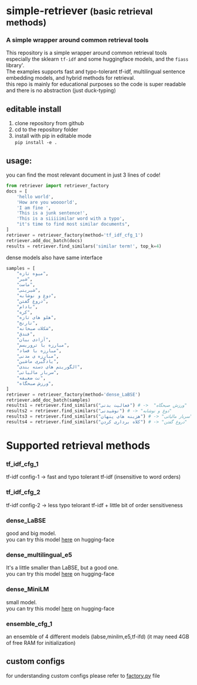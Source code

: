 

# <b>simple-retriever</b> <small>(basic retrieval methods)</small>
### A simple wrapper around common retrieval tools
This repository is a simple wrapper around common retrieval tools especially
the sklearn `tf-idf` and some huggingface models, and the `fiass` library'.  
The examples supports fast and typo-tolerant tf-idf, multilingual sentence embedding models, and hybrid methods for retrieval.  
this repo is mainly for educational purposes so the code is super readable and there is no abstraction (just duck-typing)


## editable install
1. clone repository from github 
2. cd to the repository folder
3. install with pip in editable mode  
`pip install -e .`

## usage:
you can find the most relevant document in just 3 lines of code!
```python
from retriever import retriever_factory
docs = [
    'hello world',
    'How are you woooorld',
    'I am fine ',
    'This is a junk sentence!',
    'This is a siiiiimilar word with a typo',
    "it's time to find most similar documents",
]
retriever = retriever_factory(method='tf_idf_cfg_1')
retriever.add_doc_batch(docs)
results = retriever.find_similars('similar term!', top_k=4)
```

dense models also have same interface
```python
samples = [
    "میوه تازه",
    "شیر",
    "ماست",
    "شیرینی",
    "دوغ و نوشابه",
    "دروغ گفتن",
    "بادام",
    "کره",
    "هلو های تازه",
    "نارنج",
    "شکلات صبحانه",
    "فندق",
    "آزادی بیان",
    "مبارزه با تروریسم",
    "مبارزه با فساد",
    "مبارزه ی مدنی",
    "یادگیری ماشین",
    "الگوریتم های دسته بندی",
    "سربار مالیاتی",
    "نت ضعیفه",
    "ورزش صبحگاه",
]
retriever = retriever_factory(method='dense_LaBSE')
retriever.add_doc_batch(samples)
results1 = retriever.find_similars("فعالیت بدنی") # ->  "ورزش صبحگاه"
results2 = retriever.find_similars("نوشیدنی") # -> "دوغ و نوشابه"
results3 = retriever.find_similars("هزینه های پنهان") # -> "سربار مالیاتی"
results4 = retriever.find_similars("کلاه برداری کردن") # -> "دروغ گفتن"

```

# Supported retrieval methods

### tf_idf_cfg_1
tf-idf config-1 -> fast and typo tolerant tf-idf (insensitive to word orders)

### tf_idf_cfg_2
tf-idf config-2 ->  less typo telorant tf-idf + little bit of order sensitiveness

### dense_LaBSE
good and big model.  
you can try this model [here](https://huggingface.co/sentence-transformers/LaBSE)
on hugging-face 


### dense_multilingual_e5
It's a little smaller than LaBSE, but a good one.  
you can try this model [here](https://huggingface.co/intfloat/multilingual-e5-base)
on hugging-face 

### dense_MiniLM
small model.  
you can try this model [here](https://huggingface.co/sentence-transformers/paraphrase-multilingual-MiniLM-L12-v2)
on hugging-face 

### ensemble_cfg_1
an ensemble of 4 different models (labse,minilm,e5,tf-ifd) (it may need 4GB of free RAM for initialization)


## custom configs 
for understanding custom configs please refer to  [factory.py](./retriever/factory.py) file

